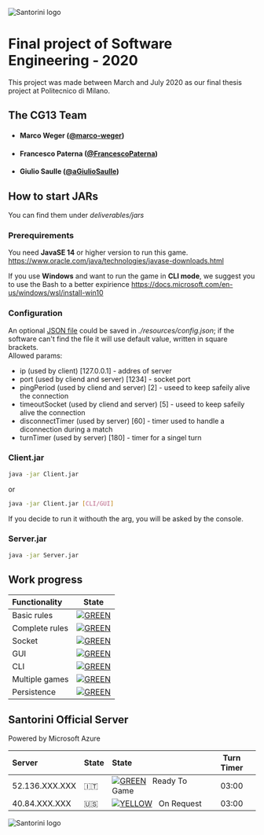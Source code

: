 ![Santorini logo](https://github.com/marco-weger/ing-sw-2020-weger-paterna-saulle/blob/master/src/main/resources/it.polimi.ingsw/view/gui/img/scene/top.png)

# Final project of Software Engineering - 2020

This project was made between March and July 2020 as our final thesis project at Politecnico di Milano. <br>
<!-- TODO: add final score -->

## The CG13 Team
- ####       Marco Weger ([@marco-weger](https://github.com/marco-weger))
- ####       Francesco Paterna ([@FrancescoPaterna](https://github.com/FrancescoPaterna))
- ####       Giulio Saulle ([@aGiulioSaulle](https://github.com/GiulioSaulle))

## How to start JARs

You can find them under *deliverables/jars*

### Prerequirements

You need **JavaSE 14** or higher version to run this game.    
https://www.oracle.com/java/technologies/javase-downloads.html

If you use **Windows** and want to run the game in **CLI mode**, we suggest you to use the Bash to a better expirience
https://docs.microsoft.com/en-us/windows/wsl/install-win10


<!--
### GUI.jar
Just download it and use

java --module-path PATHTOJAVAFX --add-modules=javafx.controls,javafx.fxml,javafx.graphics -jar GUI.jar YOURIP
-->

### Configuration
<!-- Talk about JSON and saved-match -->
An optional [JSON file](resources/config.json) could be saved in *./resources/config.json*; if the software can't find the file it will use default value, written in square brackets.
<br>
Allowed params:
* ip (used by client) [127.0.0.1] - addres of server
* port (used by cliend and server) [1234] - socket port
* pingPeriod (used by cliend and server) [2] - useed to keep safeily alive the connection
* timeoutSocket (used by cliend and server) [5] - useed to keep safeily alive the connection
* disconnectTimer (used by server) [60] - timer used to handle a diconnection during a match
* turnTimer (used by server) [180] - timer for a singel turn

### Client.jar
```bash
java -jar Client.jar
```
or
```bash
java -jar Client.jar [CLI/GUI]
```
If you decide to run it withouth the arg, you will be asked by the console.
### Server.jar
```bash
java -jar Server.jar
```

<!--

PATHTOJAVAFX is the path to JavaFX 12 (the lib folder!!) and changes depending on where you saved your JavaFX on your PC.

### Testing persistence and reconnection
When reconnecting, remember to vote for the same map the game was being played on before disconnection!
-->

## Work progress
| Functionality | State |
|:-----------------------|:------------------------------------:|
| Basic rules | [![GREEN](https://placehold.it/15/44bb44/44bb44)](#) |
| Complete rules | [![GREEN](https://placehold.it/15/44bb44/44bb44)](#) |
| Socket | [![GREEN](https://placehold.it/15/44bb44/44bb44)](#) |
| GUI | [![GREEN](https://placehold.it/15/44bb44/44bb44)](#) |
| CLI | [![GREEN](https://placehold.it/15/44bb44/44bb44)](#) |
| Multiple games | [![GREEN](https://placehold.it/15/44bb44/44bb44)](#) |
| Persistence | [![GREEN](https://placehold.it/15/44bb44/44bb44)](#) |

<!--
[![RED](https://placehold.it/15/f03c15/f03c15)](#)
[![YELLOW](https://placehold.it/15/ffdd00/ffdd00)](#)
[![GREEN](https://placehold.it/15/44bb44/44bb44)](#)
-->

## Santorini Official Server 
Powered by Microsoft Azure

| Server |State| State | Turn Timer |
|:-------|:-----|:------|:-----:|
| 52.136.XXX.XXX |🇮🇹|[![GREEN](https://placehold.it/15/44bb44/44bb44)](#) &nbsp; Ready To Game| 03:00 |
| 40.84.XXX.XXX |🇺🇸|[![YELLOW](https://placehold.it/15/ffdd00/ffdd00)](#) &nbsp; On Request| 03:00 |


![Santorini logo](https://github.com/marco-weger/ing-sw-2020-weger-paterna-saulle/blob/master/src/main/resources/it.polimi.ingsw/view/gui/img/scene/bottom.png)
